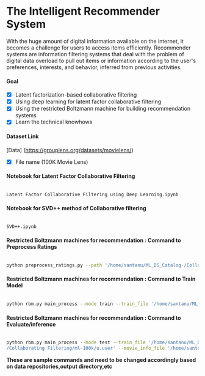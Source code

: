 # The Intelligent Recommender System
With the huge amount of digital information available on the internet, it becomes a
challenge for users to access items efficiently. Recommender systems are information
filtering systems that deal with the problem of digital data overload to pull out items or
information according to the user's preferences, interests, and behavior, inferred from
previous activities.

#### Goal 
- [x] Latent factorization-based collaborative filtering
- [x] Using deep learning for latent factor collaborative filtering
- [x] Using the restricted Boltzmann machine for building recommendation systems
- [x] Learn the technical knowhows

#### Dataset Link
[Data] (https://grouplens.org/datasets/movielens/)
- [x] File name (100K Movie Lens)


#### Notebook for Latent Factor Collaborative Filtering

```bash

Latent Factor Collaborative Filtering using Deep Learning.ipynb 

```

#### Notebook for SVD++ method of Collaborative filtering


```bash

SVD++.ipynb

```
#### Restricted Boltzmann machines for recommendation : Command to Preprocess Ratings

```bash

python preprocess_ratings.py --path '/home/santanu/ML_DS_Catalog-/Collaborating Filtering/ml-100k/' --infile 'u.data'

```


#### Restricted Boltzmann machines for recommendation : Command to Train Model

```bash

python rbm.py main_process --mode train --train_file '/home/santanu/ML_DS_Catalog-/Collaborating Filtering/ml-100k/train_data.npy' --outdir '/home/santanu/ML_DS_Catalog-/Collaborating Filtering/' --num_hidden 5 --epochs 1000

```

#### Restricted Boltzmann machines for recommendation : Command to Evaluate/inference 

```bash

python rbm.py main_process --mode test --train_file '/home/santanu/ML_DS_Catalog-/Collaborating Filtering/pred_all_recs.csv' --test_file '/home/santanu/ML_DS_Catalog-/Collaborating Filtering/ml-100k/test_data.npy' --outdir '/home/santanu/ML_DS_Catalog-/Collaborating Filtering/' --user_info_file '/home/santanu/ML_DS_Catalog-
/Collaborating Filtering/ml-100k/u.user' --movie_info_file '/home/santanu/ML_DS_Catalog-/Collaborating Filtering/ml-100k/u.item'

```


**These are sample commands and need to be changed accordingly based on data repositories,output directory,etc**













 






